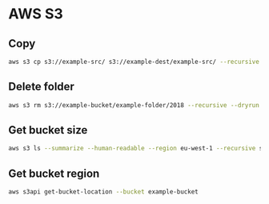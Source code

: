 # AWS S3

## Copy

```bash
aws s3 cp s3://example-src/ s3://example-dest/example-src/ --recursive
```

## Delete folder

```bash
aws s3 rm s3://example-bucket/example-folder/2018 --recursive --dryrun
```

## Get bucket size

```bash
aws s3 ls --summarize --human-readable --region eu-west-1 --recursive s3://example-bucket/
```

## Get bucket region

```bash
aws s3api get-bucket-location --bucket example-bucket
```
